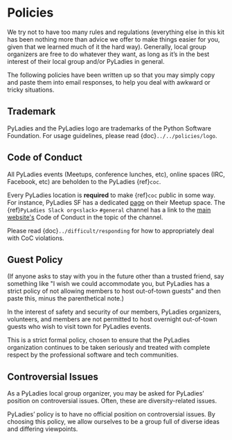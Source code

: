 # Policies

We try not to have too many rules and regulations (everything else in this kit has been nothing more than advice we offer to make things easier for you, given that we learned much of it the hard way). Generally, local group organizers are free to do whatever they want, as long as it’s in the best interest of their local group and/or PyLadies in general.

The following policies have been written up so that you may simply copy and paste them into email responses, to help you deal with awkward or tricky situations.

## Trademark

PyLadies and the PyLadies logo are trademarks of the Python Software Foundation. For usage guidelines, please read {doc}`../../policies/logo`.

## Code of Conduct

All PyLadies events (Meetups, conference lunches, etc), online spaces (IRC, Facebook, etc) are beholden to the PyLadies {ref}`coc`.

Every PyLadies location is **required** to make {ref}`coc` public in some way.  For instance, PyLadies SF has a dedicated [page] on their Meetup space.
The {ref}`PyLadies Slack org<slack>` `#general` channel has a link to the [main website's] Code of Conduct in the topic of the channel.

Please read {doc}`../difficult/responding` for how to appropriately deal with CoC violations.

## Guest Policy

(If anyone asks to stay with you in the future other than a trusted friend, say something like "I wish we could accommodate you, but
PyLadies has a strict policy of not allowing members to host out-of-town guests" and then paste this, minus the parenthetical note.)

In the interest of safety and security of our members, PyLadies organizers, volunteers, and members are not permitted to host overnight out-of-town guests who wish to visit town for PyLadies events.

This is a strict formal policy, chosen to ensure that the PyLadies organization continues to be taken seriously and treated with complete respect by the professional software and tech communities.

## Controversial Issues

As a PyLadies local group organizer, you may be asked for PyLadies’ position on controversial issues. Often, these are diversity-related issues.

PyLadies’ policy is to have no official position on controversial issues. By choosing this policy, we allow ourselves to be a group full of diverse ideas and differing viewpoints.

[main website's]: http://www.pyladies.com/CodeOfConduct/
[page]: http://www.meetup.com/PyLadiesSF/pages/Code_Of_Conduct/
